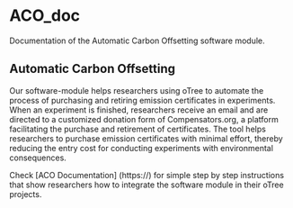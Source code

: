 # ACO_doc
Documentation of the Automatic Carbon Offsetting software module.

## Automatic Carbon Offsetting
Our software-module helps researchers using oTree to automate the process of purchasing and retiring emission certificates in experiments.
When an experiment is finished, researchers receive an email and are directed to a customized donation form of Compensators.org,
a platform facilitating the purchase and retirement of certificates. The tool helps researchers to purchase emission certificates with minimal effort,
thereby reducing the entry cost for conducting experiments with environmental consequences.

Check [ACO Documentation] (https://) for simple step by step instructions that show researchers how to integrate the software module in their oTree projects.
